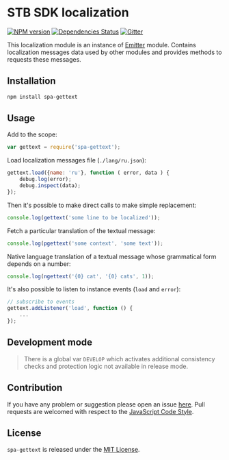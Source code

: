 STB SDK localization
====================

[![NPM version](https://img.shields.io/npm/v/spa-gettext.svg?style=flat-square)](https://www.npmjs.com/package/spa-gettext)
[![Dependencies Status](https://img.shields.io/david/spasdk/gettext.svg?style=flat-square)](https://david-dm.org/spasdk/gettext)
[![Gitter](https://img.shields.io/badge/gitter-join%20chat-blue.svg?style=flat-square)](https://gitter.im/DarkPark/spasdk)


This localization module is an instance of [Emitter](https://github.com/cjssdk/emitter) module.
Contains localization messages data used by other modules and provides methods to requests these messages.


## Installation ##

```bash
npm install spa-gettext
```


## Usage ##

Add to the scope:

```js
var gettext = require('spa-gettext');
```

Load localization messages file (`./lang/ru.json`):

```js
gettext.load({name: 'ru'}, function ( error, data ) {
    debug.log(error);
    debug.inspect(data);
});
```

Then it's possible to make direct calls to make simple replacement:

```js
console.log(gettext('some line to be localized'));
```

Fetch a particular translation of the textual message:

```js
console.log(pgettext('some context', 'some text'));
```

Native language translation of a textual message whose grammatical form depends on a number:

```js
console.log(ngettext('{0} cat', '{0} cats', 1));
```

It's also possible to listen to instance events (`load` and `error`):

```js
// subscribe to events
gettext.addListener('load', function () {
    ...
});
```


## Development mode ##

> There is a global var `DEVELOP` which activates additional consistency checks and protection logic not available in release mode.


## Contribution ##

If you have any problem or suggestion please open an issue [here](https://github.com/spasdk/gettext/issues).
Pull requests are welcomed with respect to the [JavaScript Code Style](https://github.com/DarkPark/jscs).


## License ##

`spa-gettext` is released under the [MIT License](license.md).
